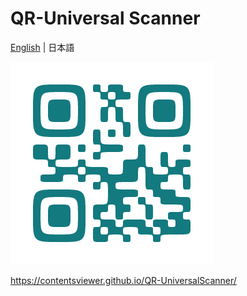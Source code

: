 # QR-Universal Scanner

[English](./README_jp.md) | 日本語

![QR-Universal Scanner](./logo.png)

<https://contentsviewer.github.io/QR-UniversalScanner/>